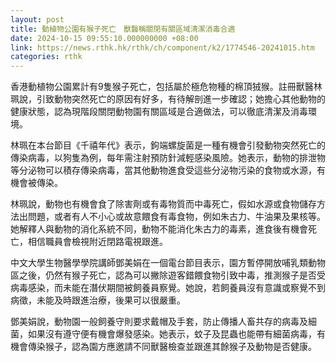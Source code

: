 ```yaml
---
layout: post
title: 動植物公園有猴子死亡　獸醫稱關閉有關區域清潔消毒合適
date: 2024-10-15 09:55:10.000000000 +08:00
link: https://news.rthk.hk/rthk/ch/component/k2/1774546-20241015.htm
categories: rthk
---
```


香港動植物公園累計有9隻猴子死亡，包括屬於極危物種的棉頂狨猴。註冊獸醫林珮說，引致動物突然死亡的原因有好多，有待解剖進一步確認；她擔心其他動物的健康狀態，認為現階段關閉動物園有關區域是合適做法，可以徹底清潔及消毒環境。

林珮在本台節目《千禧年代》表示，鉤端螺旋菌是一種有機會引發動物突然死亡的傳染病毒，以狗隻為例，每年需注射預防針減輕感染風險。她表示，動物的排泄物等分泌物可以積存傳染病毒，當其他動物進食受這些分泌物污染的食物或水源，有機會被傳染。

林珮說，動物也有機會食了除害劑或有毒物質而中毒死亡，假如水源或食物儲存方法出問題，或者有人不小心或故意餵食有毒食物，例如朱古力、牛油果及果核等。她解釋人與動物的消化系統不同，動物不能消化朱古力的毒素，進食後有機會死亡，相信職員會檢視附近閉路電視跟進。

中文大學生物醫學學院講師鄧美娟在一個電台節目表示，園方暫停開放哺乳類動物區之後，仍然有猴子死亡，認為可以撇除遊客錯餵食物引致中毒，推測猴子是否受病毒感染，而未能在潛伏期間被飼養員察覺。她說，若飼養員沒有意識或察覺不到病徵，未能及時跟進治療，後果可以很嚴重。

鄧美娟說，動物園一般飼養守則要求戴帽及手套，防止傳播人畜共存的病毒及細菌，如果沒有遵守便有機會爆發感染。她表示，蚊子及昆蟲也能帶有細菌病毒，有機會傳染猴子，認為園方應邀請不同獸醫檢查並跟進其餘猴子及動物是否健康。
